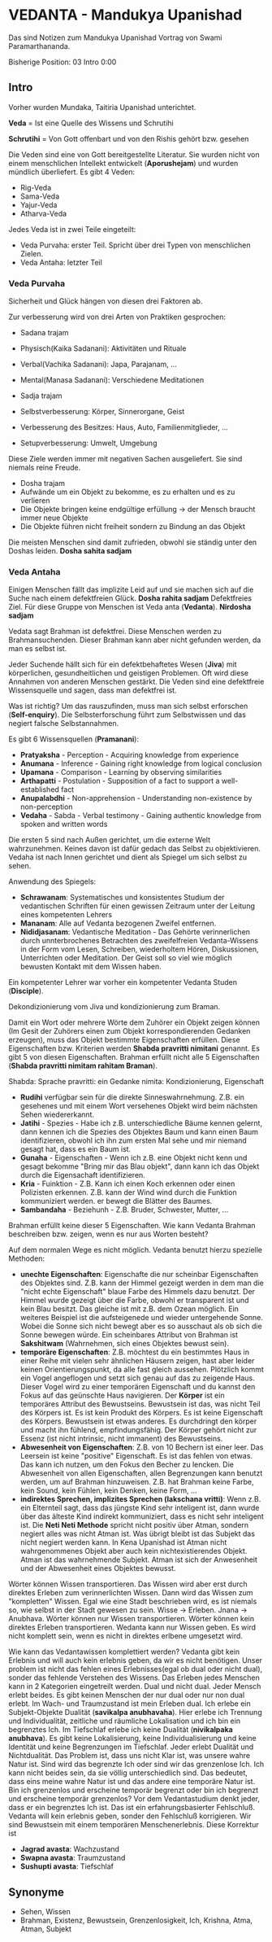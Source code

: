 # VEDANTA - Mandukya Upanishad

Das sind Notizen zum Mandukya Upanishad Vortrag von Swami Paramarthananda. 

Bisherige Position: 03 Intro 0:00 

## Intro

Vorher wurden Mundaka, Taitiria Upanishad unterichtet.

**Veda** = Ist eine Quelle des Wissens und Schrutihi

**Schrutihi** = Von Gott offenbart und von den Rishis gehört bzw. gesehen

Die Veden sind eine von Gott bereitgestellte Literatur. Sie wurden nicht von einem menschlichen Intellekt entwickelt (**Aporushejam**) und wurden mündlich überliefert. Es gibt 4 Veden:

- Rig-Veda
- Sama-Veda
- Yajur-Veda
- Atharva-Veda

Jedes Veda ist in zwei Teile eingeteilt:

- Veda Purvaha: erster Teil. Spricht über drei Typen von menschlichen Zielen. 
- Veda Antaha: letzter Teil

### Veda Purvaha

Sicherheit und Glück hängen von diesen drei Faktoren ab.

Zur verbesserung wird von drei Arten von Praktiken gesprochen:

- Sadana trajam
 - Physisch(Kaika Sadanani): Aktivitäten und Rituale 
 - Verbal(Vachika Sadanani): Japa, Parajanam, ...
 - Mental(Manasa Sadanani): Verschiedene Meditationen

- Sadja trajam
 - Selbstverbesserung: Körper, Sinnerorgane, Geist 
 - Verbesserung des Besitzes: Haus, Auto, Familienmitglieder, ...
 - Setupverbesserung: Umwelt, Umgebung

Diese Ziele werden immer mit negativen Sachen ausgeliefert. Sie sind niemals reine Freude. 

- Dosha trajam
 - Aufwände um ein Objekt zu bekomme, es zu erhalten und es zu verlieren
 - Die Objekte bringen keine endgültige erfüllung -> der Mensch braucht immer neue Objekte
 - Die Objekte führen nicht freiheit sondern zu Bindung an das Objekt

Die meisten Menschen sind damit zufrieden, obwohl sie ständig unter den Doshas leiden. **Dosha sahita sadjam**

### Veda Antaha

Einigen Menschen fällt das implizite Leid auf und sie machen sich auf die Suche nach einem defektfreien Glück. **Dosha rahita sadjam** Defektfreies Ziel. Für diese Gruppe von Menschen ist Veda anta (**Vedanta**). **Nirdosha sadjam**

Vedata sagt Brahman ist defektfrei. Diese Menschen werden zu Brahmansuchenden.
Dieser Brahman kann aber nicht gefunden werden, da man es selbst ist.

Jeder Suchende hällt sich für ein defektbehaftetes Wesen (**Jiva**) mit körperlichen, gesundheitlichen und geistigen Problemen. Oft wird diese Annahmen von anderen Menschen gestärkt. Die Veden sind eine defektfreie Wissensquelle und sagen, dass man defektfrei ist.

Was ist richtig? Um das rauszufinden, muss man sich selbst erforschen (**Self-enquiry**). Die Selbsterforschung führt zum Selbstwissen und das negiert falsche Selbstannahmen.

Es gibt 6 Wissensquellen (**Pramanani**):

- **Pratyaksha** - Perception - Acquiring knowledge from experience
- **Anumana** - Inference - Gaining right knowledge from logical conclusion
- **Upamana** - Comparison - Learning by observing similarities
- **Arthapatti** - Postulation - Supposition of a fact to support a well-established fact
- **Anupalabdhi** - Non-apprehension - Understanding non-existence by non-perception
- **Vedaha** - Sabda - Verbal testimony - Gaining authentic knowledge from spoken and written words 


Die ersten 5 sind nach Außen gerichtet, um die externe Welt wahrzunehmen. Keines davon ist dafür gedach das Selbst zu objektivieren. Vedaha ist nach Innen gerichtet und dient als Spiegel um sich selbst zu sehen.


Anwendung des Spiegels:

- **Schrawanam**: Systematisches und konsistentes Studium der vedantischen Schriften für einen gewissen Zeitraum unter der Leitung eines kompetenten Lehrers
- **Mananam**: Alle auf Vedanta bezogenen Zweifel entfernen.
- **Nididjasanam**: Vedantische Meditation - Das Gehörte verinnerlichen durch unnterbrochenes Betrachten des zweifelfreien Vedanta-Wissens in der Form vom Lesen, Schreiben, wiederholtem Hören, Diskussionen, Unterrichten oder Meditation. Der Geist soll so viel wie möglich bewusten Kontakt mit dem Wissen haben.   

Ein kompetenter Lehrer war vorher ein kompetenter Vedanta Studen (**Disciple**). 

Dekondizionierung vom Jiva und kondizionierung zum Braman.

Damit ein Wort oder mehrere Wörte dem Zuhörer ein Objekt zeigen können (Im Gesit der Zuhörers einen zum Objekt korrespondierenden Gedanken erzeugen), muss das Objekt bestimmte Eigenschaften erfüllen. Diese Eigenschaften bzw. Kriterien werden **Shabda pravritti nimitani** genannt. Es gibt 5 von diesen Eigenschaften. Brahman erfüllt nicht alle 5 Eigenschaften (**Shabda pravritti nimitam rahitam Braman**). 

Shabda: Sprache
pravritti: ein Gedanke
nimita: Kondizionierung, Eigenschaft

- **Rudihi** verfügbar sein für die direkte Sinneswahrnehmung. Z.B. ein gesehenes und mit einem Wort versehenes Objekt wird beim nächsten Sehen wiedererkannt.
- **Jatihi** - Spezies - Habe ich z.B. unterschiedliche Bäume kennen gelernt, dann kennen ich die Spezies des Objektes Baum und kann einen Baum identifizieren, obwohl ich ihn zum ersten Mal sehe und mir niemand gesagt hat, dass es ein Baum ist.
- **Gunaha** - Eigenschaften - Wenn ich z.B. eine Objekt nicht kenn und gesagt bekomme "Bring mir das Blau objekt", dann kann ich das Objekt durch die Eigensachaft identifizieren.
- **Kria** - Fuinktion - Z.B. Kann ich einen Koch erkennen oder einen Polizisten erkennen. Z.B. kann der Wind wind durch die Funktion kommuniziert werden. er bewegt die Blätter des Baumes. 
- **Sambandaha** - Beziehunh - Z.B. Bruder, Schwester, Mutter, ...

Brahman erfüllt keine dieser 5 Eigenschaften. Wie kann Vedanta Brahman beschreiben bzw. zeigen, wenn es nur aus Worten besteht?

Auf dem normalen Wege es nicht möglich. Vedanta benutzt hierzu spezielle Methoden:

- **unechte Eigenschaften**: Eigenschafte die nur scheinbar Eigenschaften des Objektes sind. Z.B. kann der Himmel gezeigt werden in dem man die "nicht echte Eigenschaft" blaue Farbe des Himmels dazu benutzt. Der Himmel wurde gezeigt über die Farbe, obwohl er transparent ist und kein Blau besitzt. Das gleiche ist mit z.B. dem Ozean möglich. Ein weiteres Beispiel ist die aufsteigenede und wieder untergehende Sonne. Wobei die Sonne sich nicht bewegt aber es so ausschaut als ob sich die Sonne bewegen würde. Ein scheinbares Attribut von Brahman ist **Sakshitwam** (Wahrnehmen, sich eines Objektes bewust sein). 
- **temporäre Eigenschaften**: Z.B. möchtest du ein bestimmtes Haus in einer Reihe mit vielen sehr ähnlichen Häusern zeigen, hast aber leider keinen Orientierungspunkt, da alle fast gleich aussehen. Plötzlich kommt ein Vogel angeflogen und setzt sich genau auf das zu zeigende Haus. Dieser Vogel wird zu einer temporären Eigenschaft und du kannst den Fokus auf das geünschte Haus navigieren. Der **Körper** ist ein temporäres Attribut des Bewustseins. Bewustsein ist das, was nicht Teil des Körpers ist. Es ist kein Produkt des Körpers. Es ist keine Eigenschaft des Körpers. Bewustsein ist etwas anderes. Es durchdringt den körper und macht ihn fühlend, empfindungsfähig. Der Körper gehört nicht zur Essenz (ist nicht intrinsic, nicht immanent) des Bewustseins.
- **Abwesenheit von Eigenschaften**: Z.B. von 10 Bechern ist einer leer. Das Leersein ist keine "positive" Eigenschaft. Es ist das fehlen von etwas. Das kann ich nutzen, um den Fokus den Becher zu lencken. Die Abwesenheit von allen Eigenschaften,  allen Begrenzungen kann benutzt werden, um auf Brahman hinzuweisen. Z.B. hat Brahman keine Farbe, kein Sound, kein Fühlen, kein Denken, keine Form, ... 
- **indirektes Sprechen, implizites Sprechen (lakschana vritti)**: Wenn z.B. ein Elternteil sagt, dass das jüngste Kind sehr inteligent ist, dann wurde über das älteste Kind indirekt kommuniziert, dass es nicht sehr inteligent ist. Die **Neti Neti Methode** spricht nicht positiv über Atman, sondern negiert alles was nicht Atman ist. Was übrigt bleibt ist das Subjekt das nicht negiert werden kann. In Kena Upanishad ist Atman nicht wahrgenommenes Objekt aber auch kein nichtexistierendes Objekt. Atman ist das wahrnehmende Subjekt. Atman ist sich der Anwesenheit und der Abwesenheit eines Objektes bewusst.

Wörter können Wissen transportieren. Das Wissen wird aber erst durch direktes Erleben  zum verinnerlichten Wissen. Dann wird das Wissen zum "kompletten" Wissen. Egal wie  eine Stadt beschrieben wird, es ist niemals so, wie selbst in der Stadt gewesen zu sein. Wisse -> Erleben. Jnana -> Anubhava. Wörter können nur Wissen transportieren. Wörter können kein direktes Erleben transportieren. Wedanta kann nur Wissen geben. Es wird nicht komplett sein, wenn es nicht in direktes erlbene umgesetzt wird. 

Wie kann das Vedantawissen komplettiert werden? Vedanta gibt kein Erlebnis und will auch kein erlebnis geben, da wir es nicht benötigen. Unser problem ist nicht das fehlen eines Erlebnisses(egal ob dual oder nicht dual), sonder das fehlende Verstehen  des Wissens. Das Erleben jedes Menschen kann in 2 Kategorien eingetreilt werden. Dual und nicht dual. Jeder Mensch erlebt beides. Es gibt keinen Menschen der nur dual oder nur non dual erlebt. Im Wach- und Traumzustand ist mein Erleben dual. Ich erlebe ein Subjekt-Objekte Dualität (**savikalpa anubhavaha**). Hier erlebe ich Trennung und Individualität, zeitliche und räumliche Lokalisation und ich bin ein begrenztes Ich. Im Tiefschlaf erlebe ich keine Dualität (**nivikalpaka anubhava**). Es gibt keine Lokalisierung, keine Individualisierung und keine Identität und keine Begrenzungen im Tiefschlaf. Jeder erlebt Dualität und Nichtdualität. Das Problem ist, dass uns nicht Klar ist, was unsere wahre Natur ist. Sind wird das begrenzte Ich oder sind wir das grenzenlose Ich. Ich kann nicht beides sein, da sie völlig unterschiedlich sind. Das bedeutet, dass eins meine wahre Natur ist und das andere eine temporäre Natur ist.
Bin ich grenzenlos und erscheine temporär begrenzt oder bin ich begrenzt und erscheine temporär grenzenlos? Vor dem Vedantastudium denkt jeder, dass er ein begrenztes Ich ist. Das ist ein erfahrungsbasierter Fehlschluß. Vedanta will kein erlebnis geben, sonder den Fehlschluß korrigieren. Wir sind Bewustsein mit einem temporären Menschenerlebnis. Diese Korrektur ist 

- **Jagrad avasta**: Wachzustand
- **Swapna avasta**: Traumzustand
- **Sushupti avasta**: Tiefschlaf
 







## Synonyme

- Sehen, Wissen
- Brahman, Existenz, Bewustsein, Grenzenlosigkeit, Ich, Krishna, Atma, Atman, Subjekt